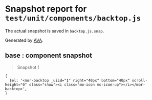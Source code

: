 # Snapshot report for `test/unit/components/backtop.js`

The actual snapshot is saved in `backtop.js.snap`.

Generated by [AVA](https://ava.li).

## base : component snapshot

> Snapshot 1

    {
      $el: '<mor-backtop _uiid="1" right="40px" bottom="40px" scroll-height="0" class="show"><i class="mo-icon mo-icon-up"></i></mor-backtop>',
    }
